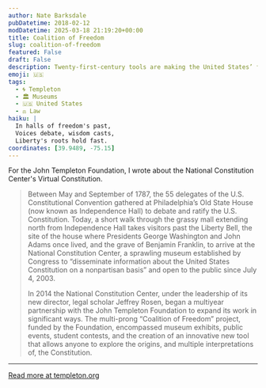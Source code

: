 ```yaml
---
author: Nate Barksdale
pubDatetime: 2018-02-12
modDatetime: 2025-03-18 21:19:20+00:00
title: Coalition of Freedom
slug: coalition-of-freedom
featured: False
draft: False
description: Twenty-first-century tools are making the United States’ founding document easier than ever to explore and understand
emoji: 🇺🇸
tags:
  - 🌀 Templeton
  - 🏛️ Museums
  - 🇺🇸 United States
  - ⚖️ Law
haiku: |
  In halls of freedom's past,  
  Voices debate, wisdom casts,  
  Liberty's roots hold fast.
coordinates: [39.9489, -75.15]
---
```


For the John Templeton Foundation, I wrote about the National Constitution Center's Virtual Constitution.

> Between May and September of 1787, the 55 delegates of the U.S. Constitutional Convention gathered at Philadelphia’s Old State House (now known as Independence Hall) to debate and ratify the U.S. Constitution. Today, a short walk through the grassy mall extending north from Independence Hall takes visitors past the Liberty Bell, the site of the house where Presidents George Washington and John Adams once lived, and the grave of Benjamin Franklin, to arrive at the National Constitution Center, a sprawling museum established by Congress to “disseminate information about the United States Constitution on a nonpartisan basis” and open to the public since July 4, 2003.
>
> In 2014 the National Constitution Center, under the leadership of its new director, legal scholar Jeffrey Rosen, began a multiyear partnership with the John Templeton Foundation to expand its work in significant ways. The multi-prong “Coalition of Freedom” project, funded by the Foundation, encompassed museum exhibits, public events, student contests, and the creation of an innovative new tool that allows anyone to explore the origins, and multiple interpretations of, the Constitution.

---

[Read more at templeton.org](https://www.templeton.org/grant/coalition-of-freedom-2)

